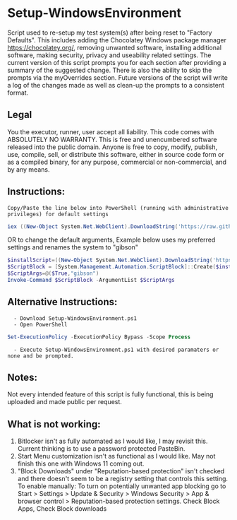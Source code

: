 # Setup-WindowsEnvironment

Script used to re-setup my test system(s) after being reset to "Factory Defaults". This includes adding the Chocolatey Windows package manager https://chocolatey.org/, removing unwanted software, installing additional software, making security, privacy and useability related settings.
The current version of this script prompts you for each section after providing a summary of the suggested change. There is also the ability to skip the prompts via the myOverrides section. Future versions of the script will write a log of the changes made as well as clean-up the prompts to a consistent format.

## Legal
You the executor, runner, user accept all liability.
This code comes with ABSOLUTELY NO WARRANTY.
This is free and unencumbered software released into the public domain.
Anyone is free to copy, modify, publish, use, compile, sell, or
distribute this software, either in source code form or as a compiled
binary, for any purpose, commercial or non-commercial, and by any
means.

## Instructions:
	Copy/Paste the line below into PowerShell (running with administrative privileges) for default settings
```powershell
iex ((New-Object System.Net.WebClient).DownloadString('https://raw.githubusercontent.com/awurthmann/Setup-WindowsEnvironment/main/Setup-WindowsEnvironment.ps1'))
```
OR to change the default arguments, Example below uses my preferred settings and renames the system to "gibson"
```powershell
$installScript=((New-Object System.Net.WebClient).DownloadString('https://raw.githubusercontent.com/awurthmann/Setup-WindowsEnvironment/main/Setup-WindowsEnvironment.ps1'))
$ScriptBlock = [System.Management.Automation.ScriptBlock]::Create($installScript)
$ScriptArgs=@($True,"gibson")
Invoke-Command $ScriptBlock -ArgumentList $ScriptArgs
```
## Alternative Instructions:
	  - Download Setup-WindowsEnvironment.ps1
	  - Open PowerShell
```powershell
Set-ExecutionPolicy -ExecutionPolicy Bypass -Scope Process
```
	  - Execute Setup-WindowsEnvironment.ps1 with desired paramaters or none and be prompted.
 
 ## Notes:
 Not every intended feature of this script is fully functional, this is being uploaded and made public per request.
 
 ## What is not working:
 1) Bitlocker isn't as fully automated as I would like, I may revisit this. Current thinking is to use a password protected PasteBin.
 2) Start Menu customization isn't as functional as I would like. May not finish this one with Windows 11 coming out. 
 3) "Block Downloads" under "Reputation-based protection" isn't checked and there doesn't seem to be a registry setting that controls this setting.
	To enable manually: To turn on potentially unwanted app blocking go to Start  > Settings  > Update & Security > Windows Security > App & browser control > Reputation-based protection settings. Check Block Apps, Check Block downloads
 
